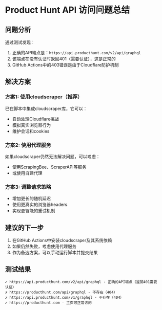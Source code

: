 # Product Hunt API 访问问题总结

## 问题分析
通过测试发现：
1. 正确的API端点是：`https://api.producthunt.com/v2/api/graphql`
2. 该端点在没有认证时返回401（需要认证），这是正常的
3. GitHub Actions中的403错误是由于Cloudflare防护机制

## 解决方案

### 方案1: 使用cloudscraper（推荐）
已在脚本中集成cloudscraper库，它可以：
- 自动处理Cloudflare挑战
- 模拟真实浏览器行为
- 维护会话和cookies

### 方案2: 使用代理服务
如果cloudscraper仍然无法解决问题，可以考虑：
- 使用ScrapingBee、ScraperAPI等服务
- 或使用自建代理

### 方案3: 调整请求策略
- 增加更长的随机延迟
- 使用更真实的浏览器headers
- 实现更智能的重试机制

## 建议的下一步
1. 在GitHub Actions中安装cloudscraper及其系统依赖
2. 如果仍然失败，考虑使用代理服务
3. 作为备选方案，可以手动运行脚本并提交结果

## 测试结果
```
✓ https://api.producthunt.com/v2/api/graphql - 正确的API端点（返回401需要认证）
✗ https://producthunt.com/api/graphql - 不存在（404）
✗ https://api.producthunt.com/v1/graphql - 不存在（404）
✓ https://producthunt.com - 主页可正常访问
```